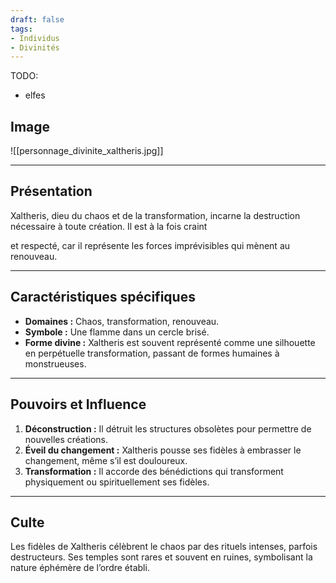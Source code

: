 ```yaml
---
draft: false
tags:
- Individus
- Divinités
---
```


TODO:
- elfes

## Image

![[personnage_divinite_xaltheris.jpg]]

___

## **Présentation**
Xaltheris, dieu du chaos et de la transformation, incarne la destruction nécessaire à toute création. Il est à la fois craint

 et respecté, car il représente les forces imprévisibles qui mènent au renouveau.

---

## **Caractéristiques spécifiques**
- **Domaines :** Chaos, transformation, renouveau.  
- **Symbole :** Une flamme dans un cercle brisé.  
- **Forme divine :** Xaltheris est souvent représenté comme une silhouette en perpétuelle transformation, passant de formes humaines à monstrueuses.

---

## **Pouvoirs et Influence**
1. **Déconstruction :** Il détruit les structures obsolètes pour permettre de nouvelles créations.  
2. **Éveil du changement :** Xaltheris pousse ses fidèles à embrasser le changement, même s’il est douloureux.  
3. **Transformation :** Il accorde des bénédictions qui transforment physiquement ou spirituellement ses fidèles.

---

## **Culte**
Les fidèles de Xaltheris célèbrent le chaos par des rituels intenses, parfois destructeurs. Ses temples sont rares et souvent en ruines, symbolisant la nature éphémère de l’ordre établi.